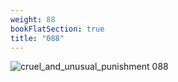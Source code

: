 ```yaml
---
weight: 88
bookFlatSection: true
title: "088"
---
```


![cruel_and_unusual_punishment 088 ](../../jpg/cup_088.jpg)


